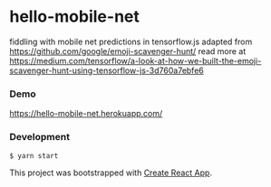 # hello-mobile-net
fiddling with mobile net predictions in tensorflow.js
adapted from https://github.com/google/emoji-scavenger-hunt/
read more at https://medium.com/tensorflow/a-look-at-how-we-built-the-emoji-scavenger-hunt-using-tensorflow-js-3d760a7ebfe6

### Demo
https://hello-mobile-net.herokuapp.com/

### Development
`$ yarn start`

This project was bootstrapped with [Create React App](https://github.com/facebook/create-react-app).

